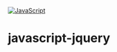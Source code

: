 [![JavaScript](https://img.shields.io/badge/JavaScript-000000??style=for-the-badge&logo=JavaScript&logoColor=F3E050)](https://developer.mozilla.org/)
# javascript-jquery